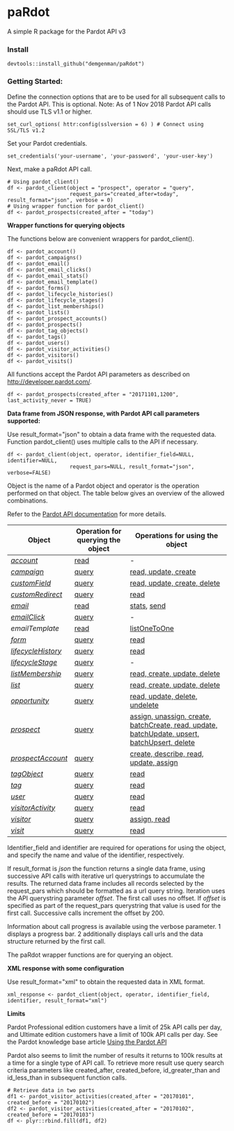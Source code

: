 # paRdot
A simple R package for the Pardot API v3

### Install
```
devtools::install_github("demgenman/paRdot")
```

### Getting Started:

Define the connection options that are to be used for all subsequent calls to the Pardot API. This is optional. Note: As of 1 Nov 2018 Pardot API calls should use TLS v1.1 or higher.

```
set_curl_options( httr:config(sslversion = 6) ) # Connect using SSL/TLS v1.2 
```

Set your Pardot credentials.

```
set_credentials('your-username', 'your-password', 'your-user-key')
```
Next, make a paRdot API call.

```
# Using pardot_client()
df <- pardot_client(object = "prospect", operator = "query", 
                    request_pars="created_after=today", result_format="json", verbose = 0)
# Using wrapper function for pardot_client()
df <- pardot_prospects(created_after = "today")
```

**Wrapper functions for querying objects**

The functions below are convenient wrappers for pardot_client(). 

```
df <- pardot_account()
df <- pardot_campaigns()
df <- pardot_email()
df <- pardot_email_clicks()
df <- pardot_email_stats()
df <- pardot_email_template()
df <- pardot_forms()
df <- pardot_lifecycle_histories()
df <- pardot_lifecycle_stages()
df <- pardot_list_memberships()
df <- pardot_lists()
df <- pardot_prospect_accounts()
df <- pardot_prospects()
df <- pardot_tag_objects()
df <- pardot_tags()
df <- pardot_users()
df <- pardot_visitor_activities()
df <- pardot_visitors()
df <- pardot_visits()
```

All functions accept the Pardot API parameters as described on http://developer.pardot.com/.

```
df <- pardot_prospects(created_after = "20171101,1200", last_activity_never = TRUE)
```

**Data frame from JSON response, with Pardot API call parameters supported:**

Use result_format="json" to obtain a data frame with the requested data. Function pardot_client() uses multiple calls to the API if necessary.

```
df <- pardot_client(object, operator, identifier_field=NULL, identifier=NULL, 
                    request_pars=NULL, result_format="json", verbose=FALSE)
```

Object is the name of a Pardot object and operator is the operation performed on that object. The table below gives an overview of the allowed combinations. 

Refer to the [Pardot API documentation](http://developer.pardot.com/) for more details.

Object | Operation for querying the object | Operations for using the object
--- | --- | ---
[_account_](http://developer.pardot.com/kb/object-field-references/#account) | [read](http://developer.pardot.com/kb/api-version-3/accounts/) | -
[_campaign_](http://developer.pardot.com/kb/object-field-references/#campaign) | [query](http://developer.pardot.com/kb/api-version-3/campaigns/) | [read, update, create](http://developer.pardot.com/kb/api-version-3/campaigns/#using-campaigns)
[_customField_](http://developer.pardot.com/kb/object-field-references/#custom-field) | [query](http://developer.pardot.com/kb/api-version-3/custom-fields/) | [read, update, create, delete](http://developer.pardot.com/kb/api-version-3/custom-fields/#using-custom-fields)
[_customRedirect_](http://developer.pardot.com/kb/object-field-references/#custom-redirect) | [query](http://developer.pardot.com/kb/api-version-3/custom-redirects/) | [read](http://developer.pardot.com/kb/api-version-3/custom-redirects/#using-custom-redirects)
[_email_](http://developer.pardot.com/kb/object-field-references/#email) | [read](http://developer.pardot.com/kb/api-version-3/emails/) | [stats](http://developer.pardot.com/kb/api-version-3/emails/#querying-email-stats), [send](http://developer.pardot.com/kb/api-version-3/emails/#sending-one-to-one-emails)
[_emailClick_](http://developer.pardot.com/kb/object-field-references/#email-clicks) | [query](http://developer.pardot.com/kb/api-version-3/batch-email-clicks/) | -
_emailTemplate_ | [read](http://developer.pardot.com/kb/api-version-3/email-templates/) | [listOneToOne](http://developer.pardot.com/kb/api-version-3/email-templates/#list-one-to-one-email-templates)
[_form_](http://developer.pardot.com/kb/object-field-references/#form) | [query](http://developer.pardot.com/kb/api-version-3/forms/) | [read](http://developer.pardot.com/kb/api-version-3/forms/#using-forms)
[_lifecycleHistory_](http://developer.pardot.com/kb/object-field-references/#lifecycle-history) | [query](http://developer.pardot.com/kb/api-version-3/lifecycle-histories/) | [read](http://developer.pardot.com/kb/api-version-3/lifecycle-histories/#using-lifecycle-histories)
[_lifecycleStage_](http://developer.pardot.com/kb/object-field-references/#lifecycle-stage) | [query](http://developer.pardot.com/kb/api-version-3/lifecycle-stages/) | -
[_listMembership_](http://developer.pardot.com/kb/object-field-references/#list-membership) | [query](http://developer.pardot.com/kb/api-version-3/list-memberships/) | [read, create, update, delete](http://developer.pardot.com/kb/api-version-3/list-memberships/#using-list-memberships)
[_list_](http://developer.pardot.com/kb/object-field-references/#list) | [query](http://developer.pardot.com/kb/api-version-3/lists/) | [read, create, update, delete](http://developer.pardot.com/kb/api-version-3/lists/#using-lists)
[_opportunity_](http://developer.pardot.com/kb/object-field-references/#opportunity) | [query](http://developer.pardot.com/kb/api-version-3/opportunities/) | [read, update, delete, undelete](http://developer.pardot.com/kb/api-version-3/opportunities/#using-opportunities)
[_prospect_](http://developer.pardot.com/kb/object-field-references/#prospect) | [query](http://developer.pardot.com/kb/api-version-3/prospects/) | [assign, unassign, create, batchCreate, read, update, batchUpdate, upsert, batchUpsert, delete](http://developer.pardot.com/kb/api-version-3/prospects/#using-prospects)
[_prospectAccount_](http://developer.pardot.com/kb/object-field-references/#prospect-account) | [query](http://developer.pardot.com/kb/api-version-3/prospect-accounts/) | [create, describe, read, update, assign](http://developer.pardot.com/kb/api-version-3/prospect-accounts/#using-prospect-accounts)
[_tagObject_](http://developer.pardot.com/kb/object-field-references/#tag-object) | [query](http://developer.pardot.com/kb/api-version-3/tag-objects/) | [read](http://developer.pardot.com/kb/api-version-3/tag-objects/#using-tagobjects)
[_tag_](http://developer.pardot.com/kb/object-field-references/#tag) | [query](http://developer.pardot.com/kb/api-version-3/tags/) | [read](http://developer.pardot.com/kb/api-version-3/tags/#using-tags)
[_user_](http://developer.pardot.com/kb/object-field-references/#user) | [query](http://developer.pardot.com/kb/api-version-3/users/) | [read](http://developer.pardot.com/kb/api-version-3/users/#using-users)
[_visitorActivity_](http://developer.pardot.com/kb/object-field-references/#visitor-activity) | [query](http://developer.pardot.com/kb/api-version-3/visitor-activities/) | [read](http://developer.pardot.com/kb/api-version-3/visitor-activities/#using-visitor-activities)
[_visitor_](http://developer.pardot.com/kb/object-field-references/#visitor) | [query](http://developer.pardot.com/kb/api-version-3/visitors/) | [assign, read](http://developer.pardot.com/kb/api-version-3/visitors/#using-visitors)
[_visit_](http://developer.pardot.com/kb/object-field-references/#visit) | [query](http://developer.pardot.com/kb/api-version-3/visits/) | [read](http://developer.pardot.com/kb/api-version-3/visits/#using-visits)

Identifier_field and identifier are  required for operations for using the object, and specify the name and value of the identifier, respectively. 

If result_format is _json_ the function returns a single data frame, using successive API calls with iterative url querystrings to accumulate the results. The returned data frame includes all records selected by the request_pars which should be formatted as a url query string. Iteration uses the API querystring parameter _offset_. The first call uses no offset. If _offset_ is specified as part of the request_pars querystring that value is used for the first call. Successive calls increment the offset by 200. 

Information about call progress is available using the verbose parameter. 1 displays a progress bar. 2 additionally displays call urls and the data structure returned by the first call.

The paRdot wrapper functions are for querying an object.  

**XML response with some configuration**

Use result_format="xml" to obtain the requested data in XML format. 

```
xml_response <- pardot_client(object, operator, identifier_field, identifier, result_format="xml")
```
**Limits**

Pardot Professional edition customers have a limit of 25k API calls per day, and Ultimate edition customers have a limit of 100k API calls per day. See the Pardot knowledge base article [Using the Pardot API](http://help.pardot.com/customer/portal/articles/2128635-using-the-pardot-api)

Pardot also seems to limit the number of results it returns to 100k results at a time for a single type of API call. To retrieve more result use query search criteria parameters like created_after, created_before, id_greater_than and id_less_than in subsequent function calls.
```
# Retrieve data in two parts
df1 <- pardot_visitor_activities(created_after = "20170101", created_before = "20170102")
df2 <- pardot_visitor_activities(created_after = "20170102", created_before = "20170103")
df <- plyr::rbind.fill(df1, df2)
```
